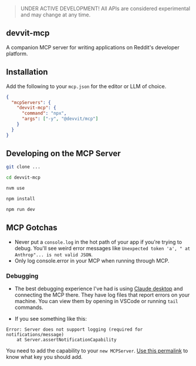> UNDER ACTIVE DEVELOPMENT! All APIs are considered experimental and may change at any time.

## devvit-mcp

A companion MCP server for writing applications on Reddit's developer platform.

## Installation

Add the following to your `mcp.json` for the editor or LLM of choice.

```json
{
  "mcpServers": {
    "devvit-mcp": {
      "command": "npx",
      "args": ["-y", "@devvit/mcp"]
    }
  }
}
```

## Developing on the MCP Server

```sh
git clone ...

cd devvit-mcp

nvm use

npm install

npm run dev
```

## MCP Gotchas

- Never put a `console.log` in the hot path of your app if you're trying to debug. You'll see weird error messages like `Unexpected token 'a', " at Anthrop"... is not valid JSON`.
- Only log console.error in your MCP when running through MCP.

### Debugging

- The best debugging experience I've had is using [Claude desktop](https://modelcontextprotocol.io/quickstart/user) and connecting the MCP there. They have log files that report errors on your machine. You can view them by opening in VSCode or running `tail` commands.

- If you see something like this:

```
Error: Server does not support logging (required for notifications/message)
    at Server.assertNotificationCapability
```

You need to add the capability to your `new MCPServer`. [Use this permalink](https://github.com/modelcontextprotocol/typescript-sdk/blob/1909bbcc671b00431579ea15c7713082406b1005/src/server/index.ts#L146) to know what key you should add.

